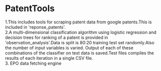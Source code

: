 # PatentTools
1.This includes tools for scraping patent data from google patents.This is included in 'reponse_patents'. <br/>
2.A multi-dimensional classification algorithm using logistic regression and decision trees for ranking of a patent is provided in 'observation_analysis'.Data is split is 80:20 training test set randomly.Also the number of input variables is varied. Output of each of these combinations of the classifier on test data is saved.Test files compiles the results of each iteration in a single CSV file.<br/>
3. EPO data fetching engine

